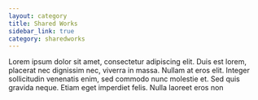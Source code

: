 ```yaml
---
layout: category
title: Shared Works
sidebar_link: true
category: sharedworks
---
```


Lorem ipsum dolor sit amet, consectetur adipiscing elit. Duis est lorem, placerat nec dignissim nec, viverra in massa. Nullam at eros elit. Integer sollicitudin venenatis enim, sed commodo nunc molestie et. Sed quis gravida neque. Etiam eget imperdiet felis. Nulla laoreet eros non 